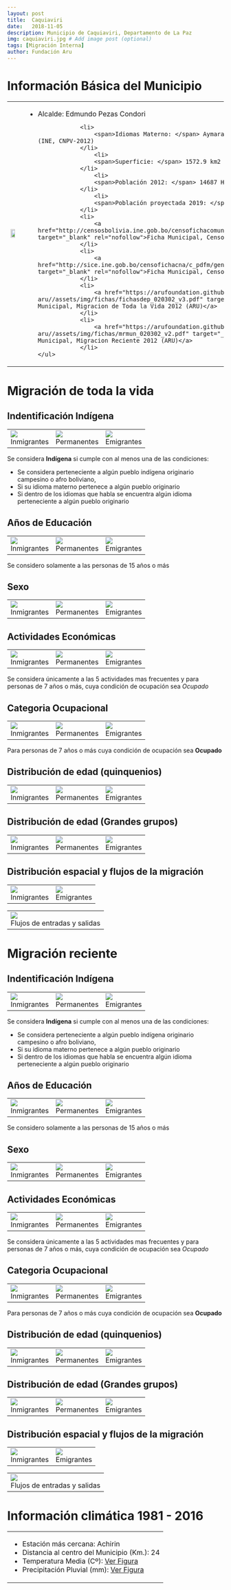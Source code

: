 ```yaml
---
layout: post
title:  Caquiaviri
date:   2018-11-05
description: Municipio de Caquiaviri, Departamento de La Paz
img: caquiaviri.jpg # Add image post (optional)
tags: [Migración Interna]
author: Fundación Aru
---
```


# Información Básica del Municipio

<table>
<tr>
<td>
<img src="https://arufoundation.github.io/oim-aru//assets/img/mun020302.jpg" width="70%" height="70%"/>
</td>
<td>

<ul><!-- left column -->
			<li><span>Alcalde: </span>  Edmundo Pezas Condori </li>
			
				<li>
					<span>Idiomas Materno: </span> Aymara 72%, Castellano 24%, Otros 4%. (INE, CNPV-2012)
				</li>
					<li>
					<span>Superficie: </span> 1572.9 km2
				</li>
					<li>
					<span>Población 2012: </span> 14687 Hab. (INE, CNPV-2012)
				</li>
					<li>
					<span>Población proyectada 2019: </span> 15372 Hab. (INE)
				</li>
				<li>
					<a href="http://censosbolivia.ine.gob.bo/censofichacomunidad/c_pdfm/generar_pdf/02/03/02/x" target="_blank" rel="nofollow">Ficha Municipal, Censo de Población 2012 (INE)</a>
				</li>
				<li>
					<a href="http://sice.ine.gob.bo/censofichacna/c_pdfm/generar_pdf/02/03/02/x" target="_blank" rel="nofollow">Ficha Municipal, Censo Agropecuario 2013 (INE)</a>
				</li>
				<li>
					<a href="https://arufoundation.github.io/oim-aru//assets/img/fichas/fichasdep_020302_v3.pdf" target="_blank" rel="nofollow">Ficha Municipal, Migracion de Toda la Vida 2012 (ARU)</a>
				</li>
				<li>
					<a href="https://arufoundation.github.io/oim-aru//assets/img/fichas/mrmun_020302_v2.pdf" target="_blank" rel="nofollow">Ficha Municipal, Migracion Reciente 2012 (ARU)</a>
				</li>
	</ul>

</td>
</tr>
</table>

# Migración de toda la vida

## Indentificación Indígena

<table>
<tr>
<td>
<img src="https://arufoundation.github.io/oim-aru//assets/img/fig/mt/etniai020302.jpg"/>
<div>Inmigrantes</div>
</td>
<td>
<img src="https://arufoundation.github.io/oim-aru//assets/img/fig/mt/etniap020302.jpg"/>
<div>Permanentes</div>
</td>
<td>
<img src="https://arufoundation.github.io/oim-aru//assets/img/fig/mt/etniao020302.jpg"/>
<div>Emigrantes</div>
</td>
</tr>
</table>

Se considera **Indígena** si cumple con al menos una de las condiciones:

* Se considera perteneciente a algún pueblo indígena originario campesino o afro boliviano,
* Si su idioma materno pertenece a algún pueblo originario
* Si dentro de los idiomas que habla se encuentra algún idioma perteneciente a algún pueblo originario

## Años de Educación

<table>
<tr>
<td>
<img src="https://arufoundation.github.io/oim-aru//assets/img/fig/mt/yedui020302.jpg"/>
<div>Inmigrantes</div>
</td>
<td>
<img src="https://arufoundation.github.io/oim-aru//assets/img/fig/mt/yedup020302.jpg"/>
<div>Permanentes</div>
</td>
<td>
<img src="https://arufoundation.github.io/oim-aru//assets/img/fig/mt/yeduo020302.jpg"/>
<div>Emigrantes</div>
</td>
</tr>
</table>

Se considero solamente a las personas de 15 años o más

## Sexo

<table>
<tr>
<td>
<img src="https://arufoundation.github.io/oim-aru//assets/img/fig/mt/sexin020302.jpg"/>
<div>Inmigrantes</div>
</td>
<td>
<img src="https://arufoundation.github.io/oim-aru//assets/img/fig/mt/sexper020302.jpg"/>
<div>Permanentes</div>
</td>
<td>
<img src="https://arufoundation.github.io/oim-aru//assets/img/fig/mt/sexout020302.jpg"/>
<div>Emigrantes</div>
</td>
</tr>
</table>

## Actividades Económicas

<table>
<tr>
<td>
<img src="https://arufoundation.github.io/oim-aru//assets/img/fig/mt/actin020302.jpg"/>
<div>Inmigrantes</div>
</td>
<td>
<img src="https://arufoundation.github.io/oim-aru//assets/img/fig/mt/actper020302.jpg"/>
<div>Permanentes</div>
</td>
<td>
<img src="https://arufoundation.github.io/oim-aru//assets/img/fig/mt/actout020302.jpg"/>
<div>Emigrantes</div>
</td>
</tr>
</table>

Se considera únicamente a las 5 actividades mas frecuentes y para personas de 7 años o más, cuya condición de ocupación sea *Ocupado*

## Categoria Ocupacional

<table>
<tr>
<td>
<img src="https://arufoundation.github.io/oim-aru//assets/img/fig/mt/ctin020302.jpg"/>
<div>Inmigrantes</div>
</td>
<td>
<img src="https://arufoundation.github.io/oim-aru//assets/img/fig/mt/ctper020302.jpg"/>
<div>Permanentes</div>
</td>
<td>
<img src="https://arufoundation.github.io/oim-aru//assets/img/fig/mt/ctout020302.jpg"/>
<div>Emigrantes</div>
</td>
</tr>
</table>

Para personas de 7 años o más cuya condición de ocupación sea **Ocupado**

## Distribución de edad (quinquenios)

<table>
<tr>
<td>
<img src="https://arufoundation.github.io/oim-aru//assets/img/fig/mt/agesin020302.jpg"/>
<div>Inmigrantes</div>
</td>
<td>
<img src="https://arufoundation.github.io/oim-aru//assets/img/fig/mt/agesper020302.jpg"/>
<div>Permanentes</div>
</td>
<td>
<img src="https://arufoundation.github.io/oim-aru//assets/img/fig/mt/agesout020302.jpg"/>
<div>Emigrantes</div>
</td>
</tr>
</table>

## Distribución de edad (Grandes grupos)

<table>
<tr>
<td>
<img src="https://arufoundation.github.io/oim-aru//assets/img/fig/mt/agegin020302.jpg"/>
<div>Inmigrantes</div>
</td>
<td>
<img src="https://arufoundation.github.io/oim-aru//assets/img/fig/mt/agegper020302.jpg"/>
<div>Permanentes</div>
</td>
<td>
<img src="https://arufoundation.github.io/oim-aru//assets/img/fig/mt/agegout020302.jpg"/>
<div>Emigrantes</div>
</td>
</tr>
</table>

## Distribución espacial y flujos de la migración

<table>
<tr>
<td>
<img src="https://arufoundation.github.io/oim-aru//assets/img/fig/mt/mpi020302.jpg"/>
<div>Inmigrantes</div>
</td>
<td>
<img src="https://arufoundation.github.io/oim-aru//assets/img/fig/mt/mpo020302.jpg"/>
<div>Emigrantes</div>
</td>
</tr>
</table>

<table align="middle">
<tr>
<td>
<img src="https://arufoundation.github.io/oim-aru//assets/img/fig/mt/flujo020302.jpg" />
<div>Flujos de entradas y salidas</div>
</td>
</tr>
</table>

# Migración reciente


## Indentificación Indígena

<table>
<tr>
<td>
<img src="https://arufoundation.github.io/oim-aru//assets/img/fig/mr/etniai020302.jpg"/>
<div>Inmigrantes</div>
</td>
<td>
<img src="https://arufoundation.github.io/oim-aru//assets/img/fig/mr/etniap020302.jpg"/>
<div>Permanentes</div>
</td>
<td>
<img src="https://arufoundation.github.io/oim-aru//assets/img/fig/mr/etniao020302.jpg"/>
<div>Emigrantes</div>
</td>
</tr>
</table>

Se considera **Indígena** si cumple con al menos una de las condiciones:

* Se considera perteneciente a algún pueblo indígena originario campesino o afro boliviano,
* Si su idioma materno pertenece a algún pueblo originario
* Si dentro de los idiomas que habla se encuentra algún idioma perteneciente a algún pueblo originario

## Años de Educación

<table>
<tr>
<td>
<img src="https://arufoundation.github.io/oim-aru//assets/img/fig/mr/yedui020302.jpg"/>
<div>Inmigrantes</div>
</td>
<td>
<img src="https://arufoundation.github.io/oim-aru//assets/img/fig/mr/yedup020302.jpg"/>
<div>Permanentes</div>
</td>
<td>
<img src="https://arufoundation.github.io/oim-aru//assets/img/fig/mr/yeduo020302.jpg"/>
<div>Emigrantes</div>
</td>
</tr>
</table>

Se considero solamente a las personas de 15 años o más

## Sexo

<table>
<tr>
<td>
<img src="https://arufoundation.github.io/oim-aru//assets/img/fig/mr/sexin020302.jpg"/>
<div>Inmigrantes</div>
</td>
<td>
<img src="https://arufoundation.github.io/oim-aru//assets/img/fig/mr/sexper020302.jpg"/>
<div>Permanentes</div>
</td>
<td>
<img src="https://arufoundation.github.io/oim-aru//assets/img/fig/mr/sexout020302.jpg"/>
<div>Emigrantes</div>
</td>
</tr>
</table>

## Actividades Económicas

<table>
<tr>
<td>
<img src="https://arufoundation.github.io/oim-aru//assets/img/fig/mr/actin020302.jpg"/>
<div>Inmigrantes</div>
</td>
<td>
<img src="https://arufoundation.github.io/oim-aru//assets/img/fig/mr/actper020302.jpg"/>
<div>Permanentes</div>
</td>
<td>
<img src="https://arufoundation.github.io/oim-aru//assets/img/fig/mr/actout020302.jpg"/>
<div>Emigrantes</div>
</td>
</tr>
</table>

Se considera únicamente a las 5 actividades mas frecuentes y para personas de 7 años o más, cuya condición de ocupación sea *Ocupado*

## Categoria Ocupacional

<table>
<tr>
<td>
<img src="https://arufoundation.github.io/oim-aru//assets/img/fig/mr/ctin020302.jpg"/>
<div>Inmigrantes</div>
</td>
<td>
<img src="https://arufoundation.github.io/oim-aru//assets/img/fig/mr/ctper020302.jpg"/>
<div>Permanentes</div>
</td>
<td>
<img src="https://arufoundation.github.io/oim-aru//assets/img/fig/mr/ctout020302.jpg"/>
<div>Emigrantes</div>
</td>
</tr>
</table>

Para personas de 7 años o más cuya condición de ocupación sea **Ocupado**

## Distribución de edad (quinquenios)

<table>
<tr>
<td>
<img src="https://arufoundation.github.io/oim-aru//assets/img/fig/mr/agesin020302.jpg"/>
<div>Inmigrantes</div>
</td>
<td>
<img src="https://arufoundation.github.io/oim-aru//assets/img/fig/mr/agesper020302.jpg"/>
<div>Permanentes</div>
</td>
<td>
<img src="https://arufoundation.github.io/oim-aru//assets/img/fig/mr/agesout020302.jpg"/>
<div>Emigrantes</div>
</td>
</tr>
</table>

## Distribución de edad (Grandes grupos)

<table>
<tr>
<td>
<img src="https://arufoundation.github.io/oim-aru//assets/img/fig/mr/agegin020302.jpg"/>
<div>Inmigrantes</div>
</td>
<td>
<img src="https://arufoundation.github.io/oim-aru//assets/img/fig/mr/agegper020302.jpg"/>
<div>Permanentes</div>
</td>
<td>
<img src="https://arufoundation.github.io/oim-aru//assets/img/fig/mr/agegout020302.jpg"/>
<div>Emigrantes</div>
</td>
</tr>
</table>

## Distribución espacial y flujos de la migración

<table>
<tr>
<td>
<img src="https://arufoundation.github.io/oim-aru//assets/img/fig/mr/mpi020302.jpg"/>
<div>Inmigrantes</div>
</td>
<td>
<img src="https://arufoundation.github.io/oim-aru//assets/img/fig/mr/mpo020302.jpg"/>
<div>Emigrantes</div>
</td>
</tr>
</table>

<table align="middle">
<tr>
<td>
<img src="https://arufoundation.github.io/oim-aru//assets/img/fig/mr/flujo020302.jpg" />
<div>Flujos de entradas y salidas</div>
</td>
</tr>
</table>

# Información climática 1981 - 2016

<table>
<tr>

<td>

<ul><!-- left column -->
	<li><span>Estación más cercana: </span> Achirin  </li>
	<li><span>Distancia al centro del Municipio (Km.): </span> 24</li>
	<li><span>Temperatura Media (Cº): </span> 
<a href="https://arufoundation.github.io/oim-aru//assets/img/Achiritm.html" target="_blank" rel="nofollow">Ver Figura</a>
	</li>
	<li><span>Precipitación Pluvial (mm): </span> 
<a href="https://arufoundation.github.io/oim-aru//assets/img/Achiript.html" target="_blank" rel="nofollow">Ver Figura</a>	
	</li>
</ul>
</td>
</tr>
</table>
